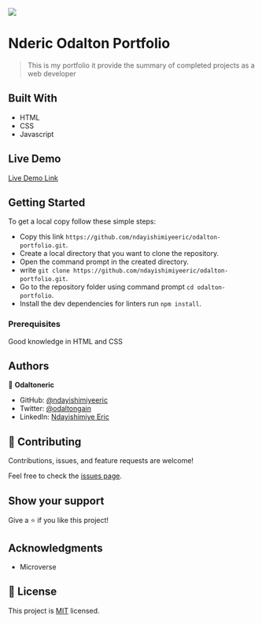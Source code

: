 ![](https://img.shields.io/badge/Microverse-blueviolet)

# Nderic Odalton Portfolio

> This is my portfolio it provide the summary of completed projects as a web developer

## Built With

- HTML
- CSS
- Javascript

## Live Demo

[Live Demo Link](https://ndayishimiyeeric.github.io/odalton-portfolio/)

## Getting Started

To get a local copy follow these simple steps:

- Copy this link `https://github.com/ndayishimiyeeric/odalton-portfolio.git`.
- Create a local directory that you want to clone the repository.
- Open the command prompt in the created directory.
- write `git clone https://github.com/ndayishimiyeeric/odalton-portfolio.git`.
- Go to the repository folder using command prompt `cd odalton-portfolio`.
- Install the dev dependencies for linters run `npm install`.

### Prerequisites

Good knowledge in HTML and CSS

## Authors

👤 **Odaltoneric**

- GitHub: [@ndayishimiyeeric](https://github.com/ndayishimiyeeric)
- Twitter: [@odaltongain](https://twitter.com/odaltongain)
- LinkedIn: [Ndayishimiye Eric](https://linkedin.com/in/nderic)

## 🤝 Contributing

Contributions, issues, and feature requests are welcome!

Feel free to check the [issues page](../../issues/).

## Show your support

Give a ⭐️ if you like this project!

## Acknowledgments

- Microverse

## 📝 License

This project is [MIT](./MIT.md) licensed.
